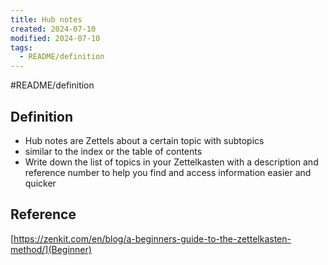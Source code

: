 ```yaml
---
title: Hub notes
created: 2024-07-10
modified: 2024-07-10
tags:
  - README/definition
---
```

#README/definition 

## Definition
- Hub notes are Zettels about a certain topic with subtopics
- similar to the index or the table of contents
- Write down the list of topics in your Zettelkasten with a description and reference number to help you find and access information easier and quicker

## Reference
[https://zenkit.com/en/blog/a-beginners-guide-to-the-zettelkasten-method/](Beginner)
